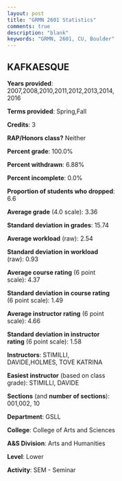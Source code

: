 ```yaml
---
layout: post
title: "GRMN 2601 Statistics"
comments: true
description: "blank"
keywords: "GRMN, 2601, CU, Boulder"
--- 
```

<head>
<script src="https://ajax.googleapis.com/ajax/libs/jquery/2.1.3/jquery.min.js"></script>
<script src="https://dl.dropboxusercontent.com/s/pc42nxpaw1ea4o9/highcharts.js?dl=0"></script>
<!-- <script src="../assets/js/highcharts.js"></script> -->
<style type="text/css">@font-face {
	font-family: "Bebas Neue";
	src: url(https://www.filehosting.org/file/details/544349/BebasNeue%20Regular.otf) format("opentype");
	}
	h1.Bebas { 
		font-family: "Bebas Neue", Verdana, Tahoma;
	}
</style>
</head>
<body>
	<div id="container" style="float: right; width: 45%; height: 88%; margin-left: 2.5%; margin-right: 2.5%;"></div>
	<script language="JavaScript">
		$(document).ready(function() {
		var chart = {type: 'column'};
		var title = {text: 'Grade Distribution'};
		var xAxis = {categories: ['A','B','C','D','F'],crosshair: true};
		var yAxis = {min: 0,title: {text: 'Percentage'}};
		var tooltip = {headerFormat: '<center><b><span style="font-size:20px">{point.key}</span></b></center>',
		               pointFormat: '<td style="padding:0"><b>{point.y:.1f}%</b></td>',
		               footerFormat: '</table>',shared: true,useHTML: true};
		var plotOptions = {column: {pointPadding: 0.0,borderWidth: 0}};  
		var credits = {enabled: false};var series= [{name: 'Percent',data: [57.95,33.92,3.89,0.35,3.89,]}];
		var json = {};
		json.chart = chart;
		json.title = title;
		json.tooltip = tooltip;
		json.xAxis = xAxis;
		json.yAxis = yAxis;  
		json.series = series;
		json.plotOptions = plotOptions;  
		json.credits = credits;
		$('#container').highcharts(json);
	});
	</script>
</body>
			   
## KAFKAESQUE

**Years provided**: 2007,2008,2010,2011,2012,2013,2014,2016

**Terms provided**: Spring,Fall

**Credits**: 3

**RAP/Honors class?** Neither

**Percent grade**: 100.0%

**Percent withdrawn**: 6.88%

**Percent incomplete**: 0.0%

**Proportion of students who dropped**: 6.6

**Average grade** (4.0 scale): 3.36

**Standard deviation in grades**: 15.74

**Average workload** (raw): 2.54

**Standard deviation in workload** (raw): 0.93

**Average course rating** (6 point scale): 4.37

**Standard deviation in course rating** (6 point scale): 1.49

**Average instructor rating** (6 point scale): 4.66

**Standard deviation in instructor rating** (6 point scale): 1.58

**Instructors**: STIMILLI, DAVIDE,HOLMES, TOVE KATRINA

**Easiest instructor** (based on class grade): STIMILLI, DAVIDE

**Sections** (and **number of sections**): 001,002, 10

**Department**: GSLL

**College**: College of Arts and Sciences

**A&S Division**: Arts and Humanities

**Level**: Lower

**Activity**: SEM - Seminar